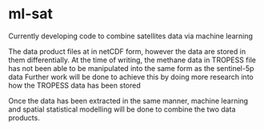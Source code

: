# ml-sat
Currently developing code to combine satellites data via machine learning

The data product files at in netCDF form, however the data are stored in them differentially.
At the time of writing, the methane data in TROPESS file has not been able to be manipulated into the same form as the sentinel-5p data
Further work will be done to achieve this by doing more research into how the TROPESS data has been stored


Once the data has been extracted in the same manner, machine learning and spatial statistical modelling will be done to combine the two data products.
